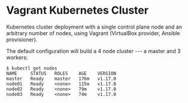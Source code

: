 # Vagrant Kubernetes Cluster

Kubernetes cluster deployment with a single control plane node and an arbitrary number of nodes, using Vagrant (VirtualBox provider, Ansible provisioner).

The default configuration will build a 4 node cluster --- a master and 3 workers:

```
$ kubectl get nodes
NAME     STATUS   ROLES    AGE    VERSION
master   Ready    master   176m   v1.17.0
node01   Ready    <none>   115m   v1.17.0
node02   Ready    <none>   79m    v1.17.0
node03   Ready    <none>   74m    v1.17.0
```

<!-- EOF -->
